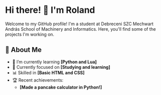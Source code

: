 # Hi there! 👋 I'm **Roland**

Welcome to my GitHub profile! I'm a student at Debreceni SZC Mechwart András School of Machinery and Informatics. 
Here, you'll find some of the projects I'm working on.

## 🚀 About Me

- 🌱 I’m currently learning **[Python and Lua]**
- 🔭 Currently focused on **[Studying and learning]**
- 📊 Skilled in **[Basic HTML and CSS]**
- 🏆 Recent achievements:
  - **[Made a pancake calculator in Python!]**
